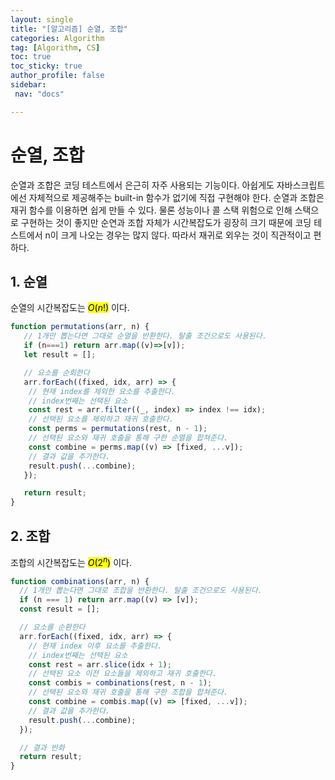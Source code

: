 ```yaml
---
layout: single
title: "[알고리즘] 순열, 조합"
categories: Algorithm
tag: [Algorithm, CS]
toc: true
toc_sticky: true
author_profile: false
sidebar:
 nav: "docs"

---
```


# 순열, 조합

순열과 조합은 코딩 테스트에서 은근히 자주 사용되는 기능이다. 아쉽게도 자바스크립트에선 자체적으로 제공해주는 built-in 함수가 없기에 직접 구현해야 한다. 순열과 조합은 재귀 함수를 이용하면 쉽게 만들 수 있다. 물론 성능이나 콜 스택 위험으로 인해 스택으로 구현하는 것이 좋지만 순연과 조합 자체가 시간복잡도가 굉장히 크기 때문에 코딩 테스트에서 n이 크게 나오는 경우는 많지 않다. 따라서 재귀로 외우는 것이 직관적이고 편하다.

## 1. 순열

순열의 시간복잡도는 <mark>$O(n!)$</mark> 이다.

```js
function permutations(arr, n) {
   // 1개만 뽑는다면 그대로 순열을 반환한다. 탈출 조건으로도 사용된다. 
   if (n===1) return arr.map((v)=>[v]);
   let result = [];

   // 요소를 순회한다
   arr.forEach((fixed, idx, arr) => {
    // 현재 index를 제외한 요소를 추출한다.
    // index번째는 선택된 요소 
    const rest = arr.filter((_, index) => index !== idx);
    // 선택된 요소를 제외하고 재귀 호출한다.
    const perms = permutations(rest, n - 1);
    // 선택된 요소와 재귀 호출을 통해 구한 순열을 합쳐준다.
    const combine = perms.map((v) => [fixed, ...v]);
    // 결과 값을 추가한다.
    result.push(...combine);
   });

   return result;
}
```

## 2. 조합

조합의 시간복잡도는 <mark>$O(2^n)$</mark> 이다.

```js
function combinations(arr, n) {
  // 1개만 뽑는다면 그대로 조합을 반환한다. 탈출 조건으로도 사용된다.
  if (n === 1) return arr.map((v) => [v]);
  const result = [];

  // 요소를 순환한다
  arr.forEach((fixed, idx, arr) => {
    // 현재 index 이후 요소를 추출한다.
    // index번째는 선택된 요소
    const rest = arr.slice(idx + 1);
    // 선택된 요소 이전 요소들을 제외하고 재귀 호출한다.
    const combis = combinations(rest, n - 1);
    // 선택된 요소와 재귀 호출을 통해 구한 조합을 합쳐준다.
    const combine = combis.map((v) => [fixed, ...v]);
    // 결과 값을 추가한다.
    result.push(...combine);
  });

  // 결과 반화
  return result;
}
```
